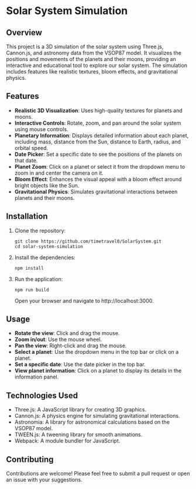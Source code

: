 # Solar System Simulation

## Overview

This project is a 3D simulation of the solar system using Three.js, Cannon.js, and astronomy data from the VSOP87 model. It visualizes the positions and movements of the planets and their moons, providing an interactive and educational tool to explore our solar system. The simulation includes features like realistic textures, bloom effects, and gravitational physics.

## Features

- **Realistic 3D Visualization**: Uses high-quality textures for planets and moons.
- **Interactive Controls**: Rotate, zoom, and pan around the solar system using mouse controls.
- **Planetary Information**: Displays detailed information about each planet, including mass, distance from the Sun, distance to Earth, radius, and orbital speed.
- **Date Picker**: Set a specific date to see the positions of the planets on that date.
- **Planet Zoom**: Click on a planet or select it from the dropdown menu to zoom in and center the camera on it.
- **Bloom Effect**: Enhances the visual appeal with a bloom effect around bright objects like the Sun.
- **Gravitational Physics**: Simulates gravitational interactions between planets and their moons.

## Installation

1. Clone the repository:
   ```
   git clone https://github.com/timetravel0/SolarSystem.git
   cd solar-system-simulation
   ```
2. Install the dependencies:
   ```
   npm install
   ```
3. Run the application:
   ```
   npm run build
   ```
   Open your browser and navigate to http://localhost:3000.

## Usage
- **Rotate the view**: Click and drag the mouse.
- **Zoom in/out**: Use the mouse wheel.
- **Pan the view**: Right-click and drag the mouse.
- **Select a planet**: Use the dropdown menu in the top bar or click on a planet.
- **Set a specific date**: Use the date picker in the top bar.
- **View planet information**: Click on a planet to display its details in the information panel.

## Technologies Used
- Three.js: A JavaScript library for creating 3D graphics.
- Cannon.js: A physics engine for simulating gravitational interactions.
- Astronomia: A library for astronomical calculations based on the VSOP87 model.
- TWEEN.js: A tweening library for smooth animations.
- Webpack: A module bundler for JavaScript.

## Contributing
Contributions are welcome! Please feel free to submit a pull request or open an issue with your suggestions.





